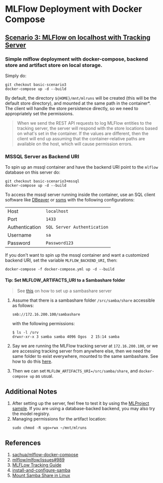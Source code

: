 # MLFlow Deployment with Docker Compose

## [Scenario 3: MLFlow on localhost with Tracking Server](https://www.mlflow.org/docs/latest/tracking.html#scenario-3-mlflow-on-localhost-with-tracking-server)

### Simple mlflow deployment with docker-compose, backend store and artifact store on local storage.

Simply do:

```
git checkout basic-scenario3
docker-compose up -d --build
```

By default, the directory `${HOME}/mnt/mlruns` will be created (this will be the default store directory),
and mounted at the same path in the container*. The client will handle the store persistence directly, so we
need to appropriately set the permissions.

> When we send the REST API requests to log MLFlow entities to the tracking server,
> the server will respond with the store locations based on what's set in the container. If the values
> are different, then the client will end up assuming that the container-relative paths are available
> on the host, which will cause permission errors.

### MSSQL Server as Backend URI

To spin up an mssql container and have the backend URI point to the `mlflow` database on this server do:

```
git checkout basic-scenario3+mssql
docker-compose up -d --build
```

To access the mssql server running inside the container, use an SQL client software like [DBeaver](https://dbeaver.io/)
or [ssms](https://learn.microsoft.com/en-us/sql/ssms/download-sql-server-management-studio-ssms?view=sql-server-ver16)
with the following configurations:

|||
|-|-|
|Host|`localhost`|
|Port|`1433`|
|Authentication|`SQL Server Authentication`|
|Username|`sa`|
|Password|`Password123`|

If you don't want to spin up the mssql container and want a customized backend URI, set the variable `MLFLOW_BACKEND_URI`, then:

```
docker-compose -f docker-compose.yml up -d --build 
```

#### Tip: Set MLFLOW_ARTIFACTS_URI to a Sambashare folder

> See [this](https://ubuntu.com/tutorials/install-and-configure-samba#1-overview)
> on how to set up a sambashare server

1. Assume that there is a sambashare folder `/src/samba/share` accessible as follows:
    ```
    smb://172.16.200.100/sambashare
    ```
    with the following permissions:
    ```
    $ ls -l /srv
    drwxr-xr-x 3 samba samba 4096 Ogos  2 15:14 samba  
    ```
2. Say we are running the MLFlow tracking server at `172.16.200.100`, or we are accessing
   tracking server from anywhere else, then we need the same folder to exist everywhere,
   mounted to the same sambashare. See how to do this [here](https://chrisrmiller.com/mount-samba-share-in-ubuntu/).

3. Then we can set `MLFLOW_ARTIFACTS_URI=/src/samba/share`, and `docker-compose up` as usual.

## Additional Notes

1. After setting up the server, feel free to test it by using the [MLProject sample](mlproject-sample). If you are using
a database-backed backend, you may also try the model registry.
2. Managing permissions for the artifact location:
    ```
    sudo chmod -R ugo=rwx ~/mnt/mlruns
    ```

## References

1. [sachua/mlflow-docker-compose](https://github.com/sachua/mlflow-docker-compose)
2. [mlflow/mlfow/issues#989](https://github.com/mlflow/mlflow/issues/989#issuecomment-473491268)
3. [MLFLow Tracking Guide](https://www.mlflow.org/docs/latest/tracking.html#storage)
4. [install-and-configure-samba](https://ubuntu.com/tutorials/install-and-configure-samba#1-overview)
5. [Mount Samba Share in Linux](https://chrisrmiller.com/mount-samba-share-in-ubuntu/)
